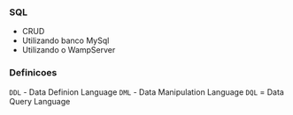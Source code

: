 ### SQL
- CRUD
- Utilizando banco MySql
- Utilizando o WampServer

### Definicoes
`DDL` - Data Definion Language
`DML` - Data Manipulation Language
`DQL` = Data Query Language